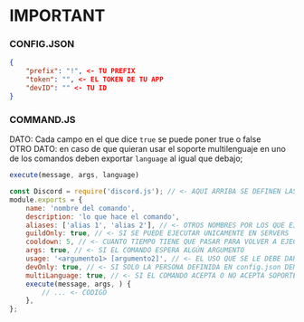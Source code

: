 # IMPORTANT
### CONFIG.JSON
```json
{
	"prefix": "!", <- TU PREFIX
	"token": "", <- EL TOKEN DE TU APP
	"devID": "" <- TU ID
}

```
### COMMAND.JS
DATO: Cada campo en el que dice `true` se puede poner true o false                                                                                                                 
OTRO DATO: en caso de que quieran usar el soporte multilenguaje en uno de los comandos deben exportar `language` al igual que debajo;
```js 
execute(message, args, language)
```
```js
const Discord = require('discord.js'); // <- AQUI ARRIBA SE DEFINEN LAS DEPENDECIAS
module.exports = {
	name: 'nombre del comando',
	description: 'lo que hace el comando',
	aliases: ['alias 1', 'alias 2'], // <- OTROS NOMBRES POR LOS QUE EJECUTAR TU COMANDO
	guildOnly: true, // <- SI SE PUEDE EJECUTAR UNICAMENTE EN SERVERS
	cooldown: 5, // <- CUANTO TIEMPO TIENE QUE PASAR PARA VOLVER A EJECUTAR EL COMANDO (EN SEGUNDOS, EN message.js YA SE CONVIERTE A MILISEGUNDOS)
	args: true, // <- SI EL COMANDO ESPERA ALGÚN ARGUMENTO
	usage: '<argumento1> [argumento2]', // <- EL USO QUE SE LE DEBE DAR AL COMANDO(NO PONGAS EL PREFIX, EL BOT YA LO HACE Y <> SON PARA OBLIGATORIAS Y [] PARA OPCIONALES)
	devOnly: true, // <- SI SOLO LA PERSONA DEFINIDA EN config.json DENTRO DE `devID` PUEDE USAR EL COMANDO
	multiLanguage: true, // <- SI EL COMANDO ACEPTA O NO ACEPTA SOPORTE MULTILENGUAJE
	execute(message, args, ) { 
		// ... <- CODIGO
	},
};

```
